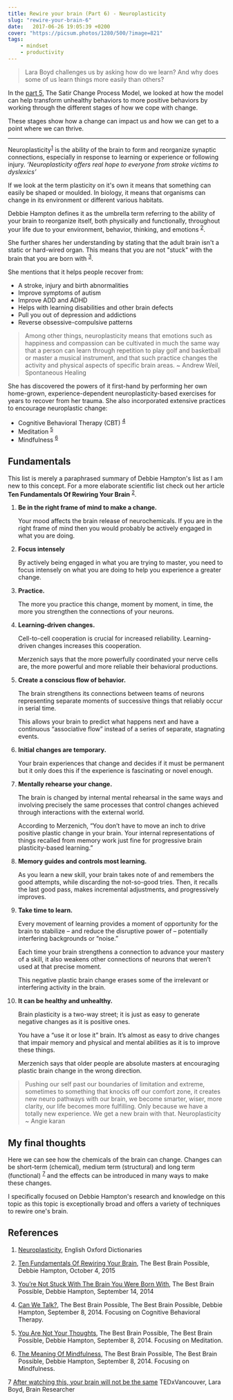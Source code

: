 ```yaml
---
title: Rewire your brain (Part 6) - Neuroplasticity
slug: "rewire-your-brain-6"
date:   2017-06-26 19:05:39 +0200
cover: "https://picsum.photos/1280/500/?image=821"
tags: 
    - mindset 
    - productivity
---
```


> Lara Boyd challenges us by asking how do we learn? And why does some of 
  us learn things more easily than others? 

In the [part 5](/blog/rewire-your-brain-5/), The Satir Change Process Model,
we looked at how the model can help transform unhealthy behaviors to more 
positive behaviors by working through the different stages of how we cope 
with change.

These stages show how a change can impact us and how we can get to a point 
where we can thrive.

---

Neuroplasticity<sup id="footnote-1">[1](#footnote-1-ref)</sup> is the 
ability of the brain to form and reorganize synaptic connections, especially 
in response to learning or experience or following injury.
*‘Neuroplasticity offers real hope to everyone from stroke victims to
dyslexics’*

If we look at the term plasticity on it's own it means that something can 
easily be shaped or moulded. In biology, it means that organisms can change 
in its environment or different various habitats.

Debbie Hampton defines it as the umbrella term referring to the ability of your 
brain to reorganize itself, both physically and functionally, throughout your 
life due to your environment, behavior, thinking, and emotions 
<sup id="footnote-2">[2](#footnote-2-ref)</sup>. 

She further shares her understanding by stating that the adult brain isn't a
static or hard-wired organ. This means that you are not "stuck" with the 
brain that you are born with <sup id="footnote-3">[3](#footnote-3-ref)</sup>.

She mentions that it helps people recover from:

* A stroke, injury and birth abnormalities
* Improve symptoms of autism
* Improve ADD and ADHD
* Helps with learning disabilities and other brain defects
* Pull you out of depression and addictions
* Reverse obsessive-compulsive patterns

> Among other things, neuroplasticity means that emotions such as happiness 
  and compassion can be cultivated in much the same way that a person can 
  learn through repetition to play golf and basketball or master a musical 
  instrument, and that such practice changes the activity and physical aspects 
  of specific brain areas. ~ Andrew Weil, Spontaneous Healing

She has discovered the powers of it first-hand by performing her own home-grown,
experience-dependent neuroplasticity-based exercises for years to recover from
her trauma. She also incorporated extensive practices to encourage neuroplastic 
change:

* Cognitive Behavioral Therapy (CBT) <sup id="footnote-4">[4](#footnote-4-ref)</sup>
* Meditation <sup id="footnote-5">[5](#footnote-5-ref)</sup>
* Mindfulness <sup id="footnote-6">[6](#footnote-6-ref)</sup>

## Fundamentals

This list is merely a paraphrased summary of Debbie Hampton's list as I am new 
to this concept. For a more elaborate scientific list check out her article
**Ten Fundamentals Of Rewiring Your Brain** 
<sup id="footnote-2">[2](#footnote-2-ref)</sup>.

1. **Be in the right frame of mind to make a change.**

   Your mood affects the brain release of neurochemicals. If you are in the 
   right frame of mind then you would probably be actively engaged in what 
   you are doing.

2. **Focus intensely**

   By actively being engaged in what you are trying to master, you need to 
   focus intensely on what you are doing to help you experience a greater 
   change.

3. **Practice.**

   The more you practice this change, moment by moment, in time, the more you
   strengthen the connections of your neurons.

4. **Learning-driven changes.**

   Cell-to-cell cooperation is crucial for increased reliability. Learning-
   driven changes increases this cooperation.

   Merzenich says that the more powerfully coordinated your nerve cells are, 
   the more powerful and more reliable their behavioral productions.

5. **Create a conscious flow of behavior.**

   The brain strengthens its connections between teams of neurons
   representing separate moments of successive things that reliably occur
   in serial time.

   This allows your brain to predict what happens next and have a continuous 
   “associative flow” instead of a series of separate, stagnating events.

6. **Initial changes are temporary.**

   Your brain experiences that change and decides if it must be permanent but 
   it only does this if the experience is fascinating or novel enough.

7. **Mentally rehearse your change.**

   The brain is changed by internal mental rehearsal in the same ways and 
   involving precisely the same processes that control changes achieved through 
   interactions with the external world.
   
   According to Merzenich, “You don’t have to move an inch to drive positive 
   plastic change in your brain. Your internal representations of things 
   recalled from memory work just fine for progressive brain plasticity-based 
   learning.”

8. **Memory guides and controls most learning.**

   As you learn a new skill, your brain takes note of and remembers the good 
   attempts, while discarding the not-so-good tries. Then, it recalls the last 
   good pass, makes incremental adjustments, and progressively improves.

9. **Take time to learn.**

   Every movement of learning provides a moment of opportunity for the brain to 
   stabilize – and reduce the disruptive power of – potentially interfering 
   backgrounds or “noise.”

   Each time your brain strengthens a connection to advance your mastery of a 
   skill, it also weakens other connections of neurons that weren’t used at 
   that precise moment. 
   
   This negative plastic brain change erases some of the 
   irrelevant or interfering activity in the brain.

10. **It can be healthy and unhealthy.**

    Brain plasticity is a two-way street; it is just as easy to generate 
    negative changes as it is positive ones.

    You have a “use it or lose it” brain. It’s almost as easy to drive changes 
    that impair memory and physical and mental abilities as it is to improve 
    these things. 
   
    Merzenich says that older people are absolute masters at 
    encouraging plastic brain change in the wrong direction.

> Pushing our self past our boundaries of limitation and extreme, sometimes to 
  something that knocks off our comfort zone, it creates new neuro pathways 
  with our brain, we become smarter, wiser, more clarity, our life becomes 
  more fulfilling. Only because we have a totally new experience. We get a 
  new brain with that. Neuroplasticity ~ Angie karan

## My final thoughts

Here we can see how the chemicals of the brain can change. Changes can be short-term 
(chemical), medium term (structural) and long term (functional) 
<sup id="footnote-7">[7](#footnote-7-ref)</sup> 
and the effects 
can be introduced in many ways to make these changes.

I specifically focused on Debbie Hampton's research and knowledge on this topic
as this topic is exceptionally broad and offers a variety of techniques to rewire 
one's brain.

## References

1. <a id="footnote-1-ref"></a>[Neuroplasticity](https://en.oxforddictionaries.com/definition/neuroplasticity), English Oxford Dictionaries

2. <a id="footnote-2-ref"></a>[Ten Fundamentals Of Rewiring Your Brain](https://www.thebestbrainpossible.com/the-10-fundamentals-of-rewiring-your-brain/), 
   The Best Brain Possible, Debbie Hampton, October 4, 2015

3. <a id="footnote-3-ref"></a>[You’re Not Stuck With The Brain You Were Born With](https://www.thebestbrainpossible.com/youre-not-stuck-with-the-brain-you-were-born-with-2/), 
   The Best Brain Possible, Debbie Hampton, September 14, 2014

4. <a id="footnote-4-ref"></a>[Can We Talk?](https://www.thebestbrainpossible.com/can-we-talk/), The Best Brain Possible,
   The Best Brain Possible, Debbie Hampton, September 8, 2014. Focusing on Cognitive Behavioral Therapy.

5. <a id="footnote-5-ref"></a>[You Are Not Your Thoughts](https://www.thebestbrainpossible.com/in-a-daze-on-purpose-2/), The Best Brain Possible,
   The Best Brain Possible, Debbie Hampton, September 8, 2014. Focusing on Meditation.

6. <a id="footnote-6-ref"></a>[The Meaning Of Mindfulness](https://www.thebestbrainpossible.com/the-meaning-of-mindfulness-2/), The Best Brain Possible,
   The Best Brain Possible, Debbie Hampton, September 8, 2014. Focusing on Mindfulness.

7 <a id="footnote-7-ref"></a>[After watching this, your brain will not be the same](https://www.youtube.com/watch?v=LNHBMFCzznE)
  TEDxVancouver, Lara Boyd, Brain Researcher